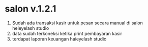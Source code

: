 # salon v.1.2.1

1. Sudah ada transaksi kasir untuk pesan secara manual di salon heieyelash studio
2. data sudah terkoneksi ketika print pembayaran kasir
3. terdapat laporan keuangan haieyelash studio

